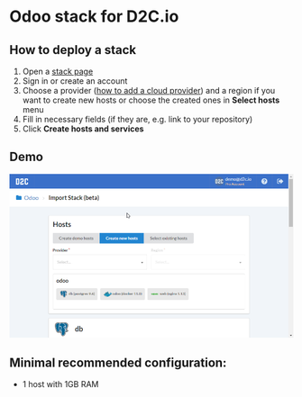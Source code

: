 # Odoo stack for D2C.io

## How to deploy a stack

1. Open a [stack page](https://panel.d2c.io/?import=https://github.com/d2cio/odoo-stack/archive/master.zip)
2. Sign in or create an account
3. Choose a provider ([how to add a cloud provider](https://docs.d2c.io/getting-started/cloud-providers/)) and a region if you want to create new hosts or choose the created ones in **Select hosts** menu
3. Fill in necessary fields (if they are, e.g. link to your repository)
4. Click **Create hosts and services**

## Demo

![How to deploy a stack](https://github.com/mastappl/images/blob/master/odoo.gif)

## Minimal recommended configuration:

- 1 host with 1GB RAM
